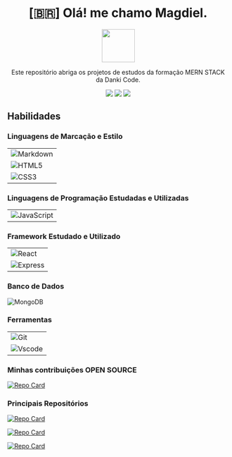 <h1 align="center">
 [🇧🇷] Olá! me chamo Magdiel.
</h1>

<p align="center">
<img src="https://media3.giphy.com/media/hu9xj9UtxpoY3oytsh/giphy.gif?cid=ecf05e47xx6fyhk8nnij7i7v1wr8yoij8jabs4xuww5k8apm&rid=giphy.gif&ct=s" width="75" height="75"/>
</p>

<p align="center">
    Este repositório abriga os projetos de estudos da formação MERN STACK da Danki Code.
</p>



<div align="center">
    <a href="https://www.linkedin.com/in/magdiel-rotta-almeida-7786b9b1/" target="_blank"><img src="https://img.shields.io/badge/LinkedIn-0077B5?style=for-the-badge&logo=linkedin&logoColor=white" target="_blank"></a>
    <a href="mailto:rotta.aero@gmail.com" target="_blank"><img src="https://img.shields.io/badge/Gmail-D14836?style=for-the-badge&logo=gmail&logoColor=white" target="_blank"></a>
    <a href="https://www.instagram.com/maggid_chayim/" target="_blank"><img src="https://img.shields.io/badge/Instagram-E4405F?style=for-the-badge&logo=instagram&logoColor=white" target="_blank"></a>
    
</div>

## Habilidades

### Linguagens de Marcação e Estilo
<table>
  <tbody align="left">
    <tr>
      <td>
        <img align="center" alt="Markdown" src="https://img.shields.io/badge/Markdown-000?style=for-the-badge&logo=markdown">
      </td>
    </tr>
    <tr>
      <td>
        <img align="center" alt="HTML5" src="https://img.shields.io/badge/HTML5-E34F26?style=for-the-badge&logo=html5&logoColor=white">
      </td>
    </tr>
    <tr>
      <td>
        <img align="center" alt="CSS3" src="https://img.shields.io/badge/CSS3-1572B6?style=for-the-badge&logo=css3&logoColor=white">
      </td>
    </tr>
    
  </tbody>
  <tfoot></tfoot>
</table>

### Linguagens de Programação Estudadas e Utilizadas
<table>
  <tbody align="left">
    <tr>
      <td>
        <img align="center" alt="JavaScript" src="https://img.shields.io/badge/JavaScript-F7DF1E?style=for-the-badge&logo=javascript&logoColor=black">
      </td>
    </tr>  
  </tbody>
  <tfoot></tfoot>
</table>

### Framework Estudado e Utilizado
<table>
  <tbody align="left">
    <tr>
      <td>
        <img align="center" alt="React" src="https://img.shields.io/badge/React-DD0031?style=for-the-badge&logo=react&logoColor=white">
      </td>
    </tr>
    <tr>
      <td>
        <img align="center" alt="Express" src="https://img.shields.io/badge/Express-DD0031?style=for-the-badge&logo=express&logoColor=white">
      </td>
    </tr>
  </tbody>
  <tfoot></tfoot>
</table>

### Banco de Dados

<tr>
  <td>
      <img align="center" alt="MongoDB" src="https://img.shields.io/badge/MongoDB-000?style=for-the-badge&logo=sqlite&logoColor=07405E">
  </td>
</tr>

### Ferramentas

<table>
  <tbody align="left">
    <tr>
      <td>
        <img align="center" alt="Git" src="https://img.shields.io/badge/GIT-E44C30?style=for-the-badge&logo=git&logoColor=white">
      </td>
    </tr>
    <tr>
      <td>
        <img align="center" alt="Vscode" src="https://img.shields.io/badge/Vscode-007ACC?style=for-the-badge&logo=visual-studio-code&logoColor=white">
      </td>
    </tr>
  </tbody>
  <tfoot></tfoot>
</table>

### Minhas contribuições OPEN SOURCE

[![Repo Card](https://github-readme-stats.vercel.app/api/pin/?username=Magdiel520&repo=dio-lab-open-source&bg_color=000&border_color=30A3DC&show_icons=true&icon_color=30A3DC&title_color=E94D5F&text_color=FFF)](https://github.com/Magdiel520/dio-lab-open-source)

### Principais Repositórios

[![Repo Card](https://github-readme-stats.vercel.app/api/pin/?username=Magdiel520&repo=MEAN-Danki-Estudos&bg_color=000&border_color=30A3DC&show_icons=true&icon_color=30A3DC&title_color=E94D5F&text_color=FFF)](https://github.com/Magdiel520/MEAN-Danki-Estudos)

[![Repo Card](https://github-readme-stats.vercel.app/api/pin/?username=Magdiel520&repo=MERN-Danki-Estudos&bg_color=000&border_color=30A3DC&show_icons=true&icon_color=30A3DC&title_color=E94D5F&text_color=FFF)](https://github.com/Magdiel520/MERN-Danki-Estudos)

[![Repo Card](https://github-readme-stats.vercel.app/api/pin/?username=Magdiel520&repo=Python-Grade-Calculator&bg_color=000&border_color=30A3DC&show_icons=true&icon_color=30A3DC&title_color=E94D5F&text_color=FFF)](https://github.com/Magdiel520/Python-Grade-Calculator)
